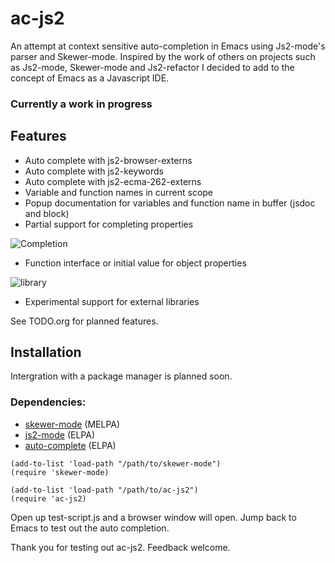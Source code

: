 # ac-js2


An attempt at context sensitive auto-completion in Emacs using Js2-mode's parser and Skewer-mode. Inspired by the work of others on projects such as Js2-mode, Skewer-mode and Js2-refactor I decided to add to the concept of Emacs as a Javascript IDE.

### Currently a work in progress

## Features

 * Auto complete with js2-browser-externs
 * Auto complete with js2-keywords
 * Auto complete with js2-ecma-262-externs
 * Variable and function names in current scope
 * Popup documentation for variables and function name in buffer (jsdoc and block)
 * Partial support for completing properties

![Completion](https://raw.github.com/ScottyB/ac-js2/master/images/function-interface.png)

* Function interface or initial value for object properties

![library](https://raw.github.com/ScottyB/ac-js2/master/images/external-library.png)

 * Experimental support for external libraries

See TODO.org for planned features.

## Installation

Intergration with a package manager is planned soon.

### Dependencies:

 * [skewer-mode](https://github.com/skeeto/skewer-mode) (MELPA)
 * [js2-mode](https://github.com/mooz/js2-mode) (ELPA)
 * [auto-complete](https://github.com/auto-complete/auto-complete) (ELPA)

```
(add-to-list 'load-path "/path/to/skewer-mode")
(require 'skewer-mode)
```

```
(add-to-list 'load-path "/path/to/ac-js2")
(require 'ac-js2)
```

Open up test-script.js and a browser window will open. Jump back to Emacs to test out the auto completion.

Thank you for testing out ac-js2. Feedback welcome.
